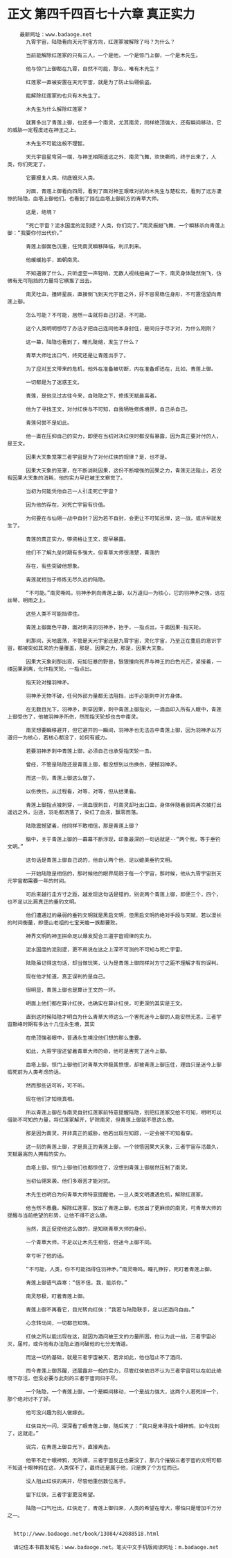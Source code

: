 # 正文 第四千四百七十六章 真正实力
        最新网址：www.badaoge.net
          九霄宇宙，陆隐看向天元宇宙方向，红莲冢被解除了吗？为什么？
      
          当前能解除红莲冢的只有三人，一个是他，一个是惊门上御，一个是木先生。
      
          他与惊门上御都在九霄，自然不可能，那么，唯有木先生？
      
          红莲冢一直被安置在天元宇宙，就是为了防止仙翎偷盗。
      
          能解除红莲冢的也只有木先生了。
      
          木先生为什么解除红莲冢？
      
          就算多出了青莲上御，也还多一个南灵，尤其南灵，同样绝顶强大，还有瞬间移动，它的威胁一定程度还在神王之上。
      
          木先生不可能这般不理智。
      
          天元宇宙星穹另一端，与神王相隔遥远之外，南灵飞舞，欢快嘶鸣，终于出来了，人类，你们死定了。
      
          它要报复人类，彻底毁灭人类。
      
          对面，青莲上御看向四周，看到了面对神王艰难对抗的木先生与楚松云，看到了远方凄惨的陆隐，血塔上御他们，也看到了挡在血塔上御前方的青草大师。
      
          这是，绝境？
      
          “死亡宇宙？泥水国度的泥别逻？人类，你们完了。”南灵振翅飞舞，一个瞬移杀向青莲上御：“我要你付出代价。”
      
          青莲上御面色沉重，任凭南灵瞬移降临，利爪刺来。
      
          他缓缓抬手，面朝南灵。
      
          不知道做了什么，只听虚空一声轻响，无数人视线扭曲了一下，南灵身体陡然倒飞，仿佛有无可阻挡的力量将它横推了出去。
      
          南灵吐血，撞碎星辰，直接倒飞到天元宇宙之外，好不容易稳住身形，不可置信望向青莲上御。
      
          怎么可能？不可能，居然一击就将自己打退，不可能。
      
          这个人类明明想尽了办法才把自己连同他本身封住，是同归于尽才对，为什么刚刚？
      
          这一幕，陆隐也看到了，瞳孔陡缩，发生了什么？
      
          青草大师吐出口气，终究还是让青莲出手了。
      
          为了应对王文带来的危机，他外在准备被切断，内在准备却还在，比如，青莲上御。
      
          一切都是为了迷惑王文。
      
          青莲，是他见过古往今来，自陆隐之下，修炼天赋最高者。
      
          他为了寻找王文，对付红侠与不可知，自我牺牲修炼境界，自己杀自己。
      
          青莲何尝不是如此。
      
          他一直在压抑自己的实力，即便在当初对决红侠时都没有暴露，因为真正要对付的人，是王文。
      
          因果大天象笼罩三者宇宙是为了对付红侠的规律？是，也不是。
      
          因果大天象的笼罩，在不断消耗因果，这份不断增强的因果之力，青莲无法阻止，若没有因果大天象的消耗，他的实力早已被王文察觉了。
      
          当初为何能凭他自己一人引走死亡宇宙？
      
          因为他的存在，对死亡宇宙有价值。
      
          为何要在与仙翎一战中自封？因为若不自封，会更让不可知忌惮，这一战，或许早就发生了。
      
          青莲的真正实力，够资格让王文，提早暴露。
      
          他们不了解九垒时期有多强大，但青草大师很清楚，青莲的
      
          存在，有些突破他想象。
      
          青莲就相当于修炼无尽久远的陆隐。
      
          “不可能。”南灵嘶鸣，羽神矛刺向青莲上御，以万道归一为核心，它的羽神矛之强，远在丝琴，明雨之上。
      
          这些人类不可能挡得住。
      
          青莲上御面色平静，面对刺来的羽神矛，抬手，一指点出，千面因果-指天轮。
      
          刹那间，天地震荡，不管是天元宇宙还是九霄宇宙，灵化宇宙，乃至正在重启的意识宇宙，都被突如其来的力量覆盖，那是，因果之力，那是，因果大天象。
      
          因果大天象刹那出现，宛如狂暴的野兽，狠狠撞向死界与神王的白色光芒，紧接着，一缕因果剥离，化作指天轮，一指点出。
      
          指天轮对撞羽神矛。
      
          羽神矛无物不破，任何外部力量都无法阻挡，出手必能刺中对方身体。
      
          在无数目光下，羽神矛，刺穿因果，刺中青莲上御指尖，一滴血印入所有人眼中，青莲上御受伤了，他被羽神矛所伤，然而指天轮却也击中南灵。
      
          南灵想要瞬移避开，但它避开的一瞬间，羽神矛也无法击中青莲上御，因为羽神矛以万道归一为核心，若核心都没了，如何有威力。
      
          若要羽神矛刺中青莲上御，必须自己也承受指天轮一击。
      
          曾经，不管是陆隐还是青莲上御，都没想到以伤换伤，硬撼羽神矛。
      
          而这一刻，青莲上御这么做了。
      
          以伤换伤，从过程看，对等，对等，但从结果看。
      
          青莲上御指点被刺穿，一滴血很刺目，可南灵却吐出口血，身体伴随着哀鸣再次被打出遥远之外，沿途，羽毛都洒落了，染红了血液，飘零而落。
      
          陆隐震撼望着，他同样不敢相信，那是青莲上御？
      
          脑中，关于青莲上御的一幕幕不断浮现，印象最深的一句话就是--“两个我，等于垂钓文明。”
      
          这句话是青莲上御自己说的，他自认两个他，足以媲美垂钓文明。
      
          一开始陆隐是相信的，那时候他的眼界局限于每一个宇宙，那时候，他从九霄宇宙到天元宇宙都需要一年的时间。
      
          可后来越行走方寸之距，越发现这句话是错的，别说两个青莲上御，即便三个，四个，也不足以比肩真正的垂钓文明。
      
          他们遭遇过的最弱的垂钓文明就是黑启文明，但黑启文明的绝对手段与天赋，若以漫长的时间衡量，即便山老祖的七宝天蟾一族都要败。
      
          神界文明的神王拼命足以爆发契合三道宇宙规律的实力。
      
          泥水国度的泥别逻，更不用说在这之上深不可测的不可知与死亡宇宙。
      
          陆隐虽记得这句话，却当做玩笑，认为是青莲上御同样对方寸之距不理解才有的误判。
      
          现在他才知道，真正误判的是自己。
      
          很明显，青莲上御也是算计王文的一环。
      
          明面上他们都在算计红侠，也确实在算计红侠，可更深的其实是王文。
      
          直到这时候陆隐才明白为什么青草大师这么一个害死迷今上御的人能安然无恙，三者宇宙巅峰时期有多达十几位永生境，其实
      
          在绝顶强者眼中，普通永生境没他们想的那么重要。
      
          如此，九霄宇宙还留着青草大师的命，他可是害死了迷今上御。
      
          血塔上御，惊门上御他们对青草大师极其愤恨，却被青莲上御压住，理由只是迷今上御临死前为人类考虑的话。
      
          然而那些话可听，可不听。
      
          现在他们才知晓真相。
      
          所以青莲上御在与南灵自封红莲冢前特意提醒陆隐，别把红莲冢交给不可知，明明可以借助不可知的力量，将红莲冢解开，铲除南灵，但青莲上御就不愿这么做。
      
          那是因为南灵，并非真正的威胁，他若出现在知踪，一定会被不可知看穿。
      
          这一刻的青莲上御，才是真正的青莲上御，一个领悟因果大天象，三者宇宙存活最久，天赋最高的人拥有的实力。
      
          血塔上御，惊门上御他们也都惊住了，没想到青莲上御居然压制了南灵。
      
          当初仙翎来袭，他们多艰苦才能对抗。
      
          木先生也明白为何青草大师特意提醒他，一旦人类文明遭遇危机，解除红莲冢。
      
          他当然不愚蠢，解除红莲冢，放出了青莲上御，也放出了更麻烦的南灵，可青草大师的提醒与当前绝望的形势，让他不得不这么做。
      
          当然，真正促使他这么做的，是知晓青草大师的身份。
      
          一个青草大师，不足以让木先生相信，但迷今上御不同。
      
          幸亏听了他的话。
      
          “不可能，人类，你不可能挡得住羽神矛。”南灵嘶鸣，瞳孔狰狞，死盯着青莲上御。
      
          青莲上御语气森寒：“信不信，我，能杀你。”
      
          南灵怒极，盯着青莲上御。
      
          青莲上御不再看它，目光转向红侠：“我若与陆隐联手，足以还酒问自由。”
      
          心念转动间，一切都已知晓。
      
          红侠之所以能出现在这，就因为酒问被王文的力量所困，他认为此一战，三者宇宙必灭，届时，或许他有办法阻止酒问破他的七分无情道。
      
          而这一切的基础，就是三者宇宙被灭，若非如此，他也阻止不了酒问。
      
          而今青莲上御苏醒，还展露非一般的实力，尽管红侠依旧不认为三者宇宙可以在如此绝境下存活，但没必要与此刻的三者宇宙同归于尽。
      
          一个陆隐，一个青莲上御，一个是瞬间移动，一个是战力强大，这两个人若死拼一个，那个绝对讨不了好。
      
          他可没兴趣为别人做嫁衣。
      
          红侠目光一闪，深深看了眼青莲上御，随后笑了：“我只是来寻找十眼神鸦，如今找到了，这就走。”
      
          说完，在青莲上御目光下，直接离去。
      
          他带不走十眼神鸦，无所谓，三者宇宙反正也要没了，那几个摧毁三者宇宙的文明可都不知道十眼神鸦在这，人类保不了，最终还是属于他，只是换了个方位而已。
      
          没人阻止红侠的离开，尽管他重创数位高手。
      
          留下红侠，三者宇宙更没希望。
      
          陆隐一口气吐出，红侠走了，青莲上御归来，人类的希望在增大，哪怕只是增加千万分之一。
      
      
      http://www.badaoge.net/book/13084/42088518.html
      
      请记住本书首发域名：www.badaoge.net。笔尖中文手机版阅读网址：m.badaoge.net